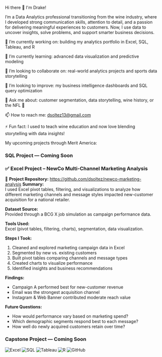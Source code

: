 Hi there 👋 I'm Drake!

I’m a Data Analytics professional transitioning from the wine industry, where I developed strong communication skills, attention to detail, and a passion for delivering meaningful experiences to customers. 
Now, I use data to uncover insights, solve problems, and support smarter business decisions.

🔭 I’m currently working on: building my analytics portfolio in Excel, SQL, Tableau, and R

🌱 I’m currently learning: advanced data visualization and predictive modeling

👯 I’m looking to collaborate on: real-world analytics projects and sports data storytelling

🤔 I’m looking to improve: my business intelligence dashboards and SQL query optimization

💬 Ask me about: customer segmentation, data storytelling, wine history, or the NFL 🏈

📫 How to reach me: dsoltez13@gmail.com

⚡ Fun fact: I used to teach wine education and now love blending storytelling with data insights!


My upcoming projects through Merit America:
### SQL Project — Coming Soon
### ✅ Excel Project – NewCo Multi-Channel Marketing Analysis
🔗 **Project Repository:** https://github.com/dsoltez/newco-marketing-analysis
**Summary:**  
I used Excel pivot tables, filtering, and visualizations to analyze how different marketing channels and message styles impacted new-customer acquisition for a national retailer.

**Dataset Source:**  
Provided through a BCG X job simulation as campaign performance data.

**Tools Used:**  
Excel (pivot tables, filtering, charts), segmentation, data visualization.

**Steps I Took:**  
1. Cleaned and explored marketing campaign data in Excel  
2. Segmented by new vs. existing customers  
3. Built pivot tables comparing channels and message types  
4. Created charts to visualize performance  
5. Identified insights and business recommendations  

**Findings:**  
- Campaign A performed best for new-customer revenue  
- Email was the strongest acquisition channel  
- Instagram & Web Banner contributed moderate reach value  

**Future Questions:**  
- How would performance vary based on marketing spend?  
- Which demographic segments respond best to each message?  
- How well do newly acquired customers retain over time?
### Capstone Project — Coming Soon

![Excel](https://img.shields.io/badge/Excel-Data%20Analysis-informational?style=flat&logo=microsoft-excel&logoColor=white&color=217346)
![SQL](https://img.shields.io/badge/SQL-Queries-blue)
![Tableau](https://img.shields.io/badge/Tableau-Dashboards-orange)
![R](https://img.shields.io/badge/R-Programming-blue)
![GitHub](https://img.shields.io/badge/GitHub-Version%20Control-black)
